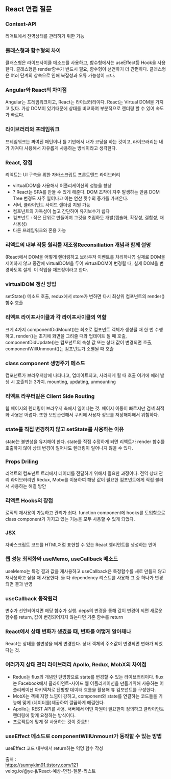 ## React 면접 질문

### Context-API
리액트에서 전역상태를 관리하기 위한 기능
### 클래스형과 함수형의 차이
클래스형은 라이프사이클 메소드를 사용하고, 함수형에서는 useEffect등 Hook을 사용한다. 클래스형은 render함수가 반드시 필요, 함수형이 선언하기 더 간편하다. 클래스형은 여러 단계의 상속으로 인해 복잡성과 오류 가능성이 크다.
### Angular와 React의 차이점
Angular는 프레임워크이고, React는 라이브러리이다. 
React는 Virtual DOM을 가지고 있다. 가상 DOM이 있기때문에 상태를 비교하여 부분적으로 랜더링 할 수 있어 속도가 빠르다.
### 라이브러리와 프레임워크
프레임워크는 짜여진 패턴이나 틀 기반에서 내가 코딩을 하는 것이고, 라이브러리는 내가 가져다 사용해서 자유롭게 사용하는 방식이라고 생각한다.
### React, 장점
리액트는 UI 구축을 위한 자바스크립트 프론트엔드 라이브러리
- virtualDOM을 사용해서 어플리케이션의 성능을 향상
- ? React는 SPA를 만들 수 있게 해준다. DOM 조작이 자주 발생하는 만큼 DOM Tree 변경도 자주 일어나고 이는 연산 횟수의 증가를 가져온다. 
- 서버, 클라이언트 사이드 렌더링 지원 가능
- 컴포넌트의 가독성이 높고 간단하여 유지보수가 쉽다
- 컴포넌트 : 작은 단위로 만들어져 그것을 조립하듯 개발(캡슐화, 확장성, 결합성, 재사용성)
- 다른 프레임워크와 혼용 가능
### 리액트의 내부 작동 원리를 재조정Reconsiliation 개념과 함께 설명
(React에서 DOM을 어떻게 렌더링하고 브라우저 이벤트를 처리하나?)
실제로 DOM을 제어하지 않고 중간에 virtualDOM을 두어 virtualDOM이 변경될 때, 실제 DOM을 변경하도록 설계. 이 작업을 재조정이라고 한다.
### virtualDOM 갱신 방법
setState() 메소드 호출, redux에서 store가 변하면 다시 최상위 컴포넌트의 render()함수 호출
### 리액트 라이프사이클과 각 라이프사이클의 역할
크게 4가지
componentDidMount()는 최초로 컴포넌트 객체가 생성될 때 한 번 수행하고, render()는 초기에 화면을 그려줄 때와 업데이트 될 때 호출, componentDidUpdate()는 컴포넌트의 속성 값 또는 상태 값이 변경되면 호출, componentWillUnmount()는 컴포넌트가 소멸될 때 호출
### class component 생명주기 메소드
컴포넌트가 브라우저상에 나타나고, 업데이트되고, 사라지게 될 때 호출 여기에 에러 발생 시 호출되는 3가지. mounting, updating, unmounting
### 리액트 라우터같은 Client Side Routing
웹 페이지의 렌더링이 브라우저 측에서 일어나는 것. 페이지 이동이 빠르지만 검색 최적화 사용은 어렵다. 또한 보안관련해서 쿠키에 사용자 정보를 저장해야해서 위험하다.
### state를 직접 변경하지 않고 setState를 사용하는 이유
state는 불변성을 유지해야 한다. state를 직접 수정하게 되면 리액트가 render 함수를 호출하지 않아 상태 변경이 일어나도 렌더링이 일어나지 않을 수 있다.
### Props Driling
리액트의 컴포넌트 트리에서 데이터를 전달하기 위해서 필요한 과정이다. 전역 상태 관리 라이브러리인 Redux, Mobx를 이용하여 해당 값이 필요한 컴포넌트에게 직접 불러서 사용하는 해결 방안
### 리액트 Hooks의 장점
로직의 재사용이 가능하고 관리가 쉽다. function component에 hooks를 도입함으로 class component가 가지고 있는 기능을 모두 사용할 수 있게 되었다.
### JSX
자바스크립트 코드를 HTML처럼 표현할 수 있는 React 엘리먼트를 생성하는 언어
### 웹 성능 최적화와 useMemo, useCallback 메소드
useMemo는 특정 결과 값을 재사용하고 useCallback은 특정함수를 새로 만들지 않고 재사용하고 싶을 때 사용한다. 둘 다 dependency 리스트를 사용해 그 중 하나가 변경되면 결과 반영
### useCallback 동작원리
변수가 선언되어지면 해당 함수가 실행. deps의 변경을 통해 값이 변경이 되면 새로운 함수를 return, 값이 변경되어지지 않는다면 기존 함수를 return
### React에서 상태 변화가 생겼을 때, 변화를 어떻게 알아채나
React는 상태를 불변성을 띄게 변경한다. 상태 객체의 주소값이 변경되면 변화가 되었다는 것.
### 여러가지 상태 관리 라이브러리 Apollo, Redux, MobX의 차이점
- Redux는 flux의 개념인 단방향으로 state를 변경할 수 있는 라이브러리이다. flux는 Facebook에서 클라이언트-사이드 웹 어플리케이션을 만들기위해 사용하는 어플리케이션 아키텍쳐로 단방향 데이터 흐름을 활용해 뷰 컴포넌트를 구성한다.
- MobX는 객체 지향 느낌이 강하고, component와 state를 연결하는 코드들을 기능에 맞게 (데이터를)제공하여 깔끔하게 해결한다. 
- Apollo는 REST API를 사용. 서버에서 어떤 자원이 필요한지 정의하고 클라이언트 렌더링에 맞게 요청하는 방식이다.
- 프로젝트에 맞게 잘 사용하는 것이 중요!!!
### useEffect 메소드로 componentWillUnmount가 동작할 수 있는 방법
useEffect 코드 내부에서 return하는 익명 함수 작성


출처 :  
https://sunnykim91.tistory.com/121  
velog.io/@ye-ji/React-예상-면접-질문-리스트
